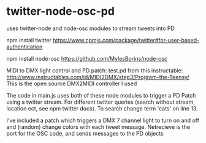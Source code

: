 # twitter-node-osc-pd
uses twitter-node and node-osc modules to stream tweets into PD

npm install twitter
https://www.npmjs.com/package/twitter#for-user-based-authentication

npm install node-osc
https://github.com/MylesBorins/node-osc

MIDI to DMX light control and PD patch: test.pd from this instructable: http://www.instructables.com/id/MIDI2DMX/step3/Program-the-Teensy/
This is the open source DMX2MIDI controller I used

The code in main.js uses both of these node modules to trigger a PD Patch using a twitter stream. For different twitter queries (search without stream, location ect, see npm twitter docs). To search change term 'cats' on line 13.

I've included a patch which triggers a DMX 7 channel light to turn on and off and (random) change colors with each tweet message. Netrecieve is the port for the OSC code, and sends messages to the PD objects

